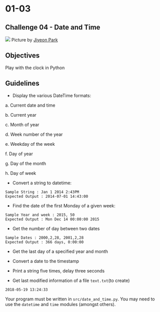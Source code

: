 # 01-03

## Challenge 04 - Date and Time

![](https://images.unsplash.com/photo-1489844981779-7f06e8e0fdbb?ixlib=rb-1.2.1&ixid=eyJhcHBfaWQiOjEyMDd9&auto=format&fit=crop&w=1489&q=80)
Picture by [Jiyeon Park](https://unsplash.com/photos/OshG1lLSNa4)

## Objectives
Play with the clock in Python

## Guidelines
- Display the various DateTime formats:
  
a. Current date and time

b. Current year

c. Month of year

d. Week number of the year

e. Weekday of the week

f. Day of year

g. Day of the month

h. Day of week
- Convert a string to datetime:
```
Sample String : Jan 1 2014 2:43PM 
Expected Output : 2014-07-01 14:43:00
```
- Find the date of the first Monday of a given week:
```
Sample Year and week : 2015, 50
Expected Output : Mon Dec 14 00:00:00 2015
```
- Get the number of day between two dates
```
Sample Dates : 2000,2,28, 2001,2,28
Expected Output : 366 days, 0:00:00
```
- Get the last day of a specified year and month


- Convert a date to the timestamp

- Print a string five times, delay three seconds

- Get last modified information of a file `text.txt`(to create)
```
2018-05-19 13:24:33
```

Your program must be written in `src/date_and_time.py`. You may need to use the `datetime` and `time` modules (amongst others).
